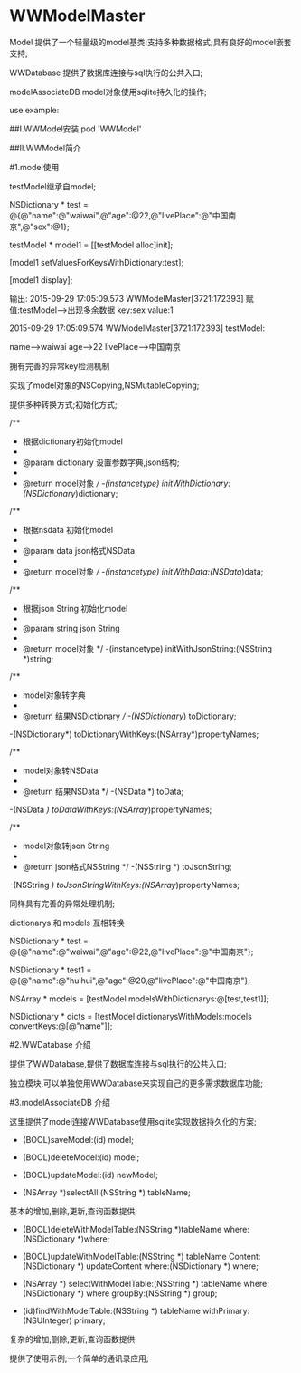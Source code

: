 # WWModelMaster
Model 提供了一个轻量级的model基类;支持多种数据格式;具有良好的model嵌套支持;

WWDatabase 提供了数据库连接与sql执行的公共入口;

modelAssociateDB model对象使用sqlite持久化的操作;

use example:

##Ⅰ.WWModel安装
pod 'WWModel'

##Ⅱ.WWModel简介

#1.model使用

testModel继承自model;

NSDictionary * test = @{@"name":@"waiwai",@"age":@22,@"livePlace":@"中国南京",@"sex":@1};

testModel * model1 = [[testModel alloc]init];

[model1 setValuesForKeysWithDictionary:test];

[model1 display];

输出:
2015-09-29 17:05:09.573 WWModelMaster[3721:172393] 赋值:testModel-->出现多余数据 key:sex value:1

2015-09-29 17:05:09.574 WWModelMaster[3721:172393] testModel:

name-->waiwai
age-->22
livePlace-->中国南京

拥有完善的异常key检测机制

实现了model对象的NSCopying,NSMutableCopying;

提供多种转换方式;初始化方式;

/**
 *  根据dictionary初始化model
 *
 *  @param dictionary 设置参数字典,json结构;
 *
 *  @return model对象
 */
-(instancetype) initWithDictionary:(NSDictionary*)dictionary;

/**
 *  根据nsdata 初始化model
 *
 *  @param data json格式NSData
 *
 *  @return model对象
 */
-(instancetype) initWithData:(NSData*)data;

/**
 *  根据json String 初始化model
 *
 *  @param string json String
 *
 *  @return model对象
 */
-(instancetype) initWithJsonString:(NSString *)string;

/**
 *  model对象转字典
 *
 *  @return 结果NSDictionary
 */
-(NSDictionary*) toDictionary;

-(NSDictionary*) toDictionaryWithKeys:(NSArray*)propertyNames;

/**
 *  model对象转NSData
 *
 *  @return 结果NSData
 */
-(NSData *) toData;

-(NSData *) toDataWithKeys:(NSArray*)propertyNames;

/**
 *  model对象转json String
 *
 *  @return json格式NSString
 */
-(NSString *) toJsonString;

-(NSString *) toJsonStringWithKeys:(NSArray*)propertyNames;

同样具有完善的异常处理机制;

dictionarys 和 models 互相转换

NSDictionary * test = @{@"name":@"waiwai",@"age":@22,@"livePlace":@"中国南京"};

NSDictionary * test1 = @{@"name":@"huihui",@"age":@20,@"livePlace":@"中国南京"};
    
NSArray * models = [testModel modelsWithDictionarys:@[test,test1]];
    
NSDictionary * dicts = [testModel dictionarysWithModels:models convertKeys:@[@"name"]];

#2.WWDatabase 介绍

提供了WWDatabase,提供了数据库连接与sql执行的公共入口;

独立模块,可以单独使用WWDatabase来实现自己的更多需求数据库功能;

#3.modelAssociateDB 介绍

这里提供了model连接WWDatabase使用sqlite实现数据持久化的方案;

- (BOOL)saveModel:(id<JsonModelProtocol>) model;

- (BOOL)deleteModel:(id<JsonModelProtocol>) model;

- (BOOL)updateModel:(id<JsonModelProtocol>) newModel;

- (NSArray *)selectAll:(NSString *) tableName;

基本的增加,删除,更新,查询函数提供;

- (BOOL)deleteWithModelTable:(NSString *)tableName where:(NSDictionary *)where;

- (BOOL)updateWithModelTable:(NSString *) tableName Content:(NSDictionary *) updateContent where:(NSDictionary *) where;

- (NSArray *) selectWithModelTable:(NSString *) tableName where:(NSDictionary *) where groupBy:(NSString *) group;

- (id<JsonModelProtocol>)findWithModelTable:(NSString *) tableName  withPrimary:(NSUInteger) primary;

复杂的增加,删除,更新,查询函数提供

提供了使用示例;一个简单的通讯录应用;
